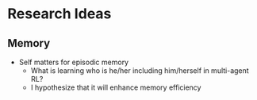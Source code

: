 # Research Ideas

## Memory
* Self matters for episodic memory
    * What is learning who is he/her including him/herself in multi-agent RL?
    * I hypothesize that it will enhance memory efficiency